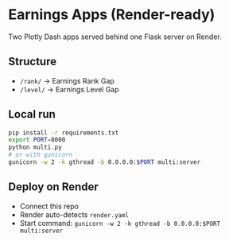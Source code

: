 # Earnings Apps (Render-ready)

Two Plotly Dash apps served behind one Flask server on Render.

## Structure
- `/rank/` → Earnings Rank Gap
- `/level/` → Earnings Level Gap

## Local run
```bash
pip install -r requirements.txt
export PORT=8000
python multi.py
# or with gunicorn
gunicorn -w 2 -k gthread -b 0.0.0.0:$PORT multi:server
```

## Deploy on Render
- Connect this repo
- Render auto-detects `render.yaml`
- Start command: `gunicorn -w 2 -k gthread -b 0.0.0.0:$PORT multi:server`
